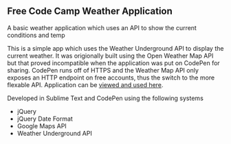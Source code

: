 Free Code Camp Weather Application
----------------------------------
A basic weather application which uses an API to show the current conditions and temp

This is a simple app which uses the Weather Underground API to display the current weather.  It was origionally built using the Open Weather Map API but that proved incompatible when the application was put on CodePen for sharing.  CodePen runs off of HTTPS and the Weather Map API only exposes an HTTP endpoint on free accounts, thus the switch to the more flexable API.  Application can be [viewed and used here](https://codepen.io/cugamer/full/vyvmRO/ "Free Code Camp Weather Application").

Developed in Sublime Text and CodePen using the following systems
* jQuery
* jQuery Date Format
* Google Maps API
* Weather Underground API
